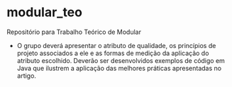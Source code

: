 # modular_teo
Repositório para Trabalho Teórico de Modular 
- O grupo deverá apresentar o atributo de qualidade, os princípios de projeto associados a ele e as formas
de medição da aplicação do atributo escolhido. Deverão ser desenvolvidos exemplos de código em Java que
ilustrem a aplicação das melhores práticas apresentadas no artigo.
